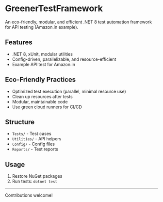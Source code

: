 # GreenerTestFramework

An eco-friendly, modular, and efficient .NET 8 test automation framework for API testing (Amazon.in example).

## Features
- .NET 8, xUnit, modular utilities
- Config-driven, parallelizable, and resource-efficient
- Example API test for Amazon.in

## Eco-Friendly Practices
- Optimized test execution (parallel, minimal resource use)
- Clean up resources after tests
- Modular, maintainable code
- Use green cloud runners for CI/CD

## Structure
- `Tests/` - Test cases
- `Utilities/` - API helpers
- `Config/` - Config files
- `Reports/` - Test reports

## Usage
1. Restore NuGet packages
2. Run tests: `dotnet test`

---
Contributions welcome!
